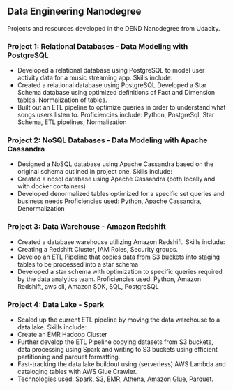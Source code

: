 
## Data Engineering Nanodegree

Projects and resources developed in the DEND Nanodegree from Udacity.

### Project 1: Relational Databases - Data Modeling with PostgreSQL

* Developed a relational database using PostgreSQL to model user activity data for a music streaming app. Skills include:
* Created a relational database using PostgreSQL
Developed a Star Schema database using optimized definitions of Fact and Dimension tables. Normalization of tables.
* Built out an ETL pipeline to optimize queries in order to understand what songs users listen to.
Proficiencies include: Python, PostgreSql, Star Schema, ETL pipelines, Normalization

### Project 2: NoSQL Databases - Data Modeling with Apache Cassandra

* Designed a NoSQL database using Apache Cassandra based on the original schema outlined in project one. Skills include:
* Created a nosql database using Apache Cassandra (both locally and with docker containers)
* Developed denormalized tables optimized for a specific set queries and business needs
Proficiencies used: Python, Apache Cassandra, Denormalization

### Project 3: Data Warehouse - Amazon Redshift

* Created a database warehouse utilizing Amazon Redshift. Skills include:
* Creating a Redshift Cluster, IAM Roles, Security groups.
* Develop an ETL Pipeline that copies data from S3 buckets into staging tables to be processed into a star schema
* Developed a star schema with optimization to specific queries required by the data analytics team.
Proficiencies used: Python, Amazon Redshift, aws cli, Amazon SDK, SQL, PostgreSQL

### Project 4: Data Lake - Spark

* Scaled up the current ETL pipeline by moving the data warehouse to a data lake. Skills include:
* Create an EMR Hadoop Cluster
* Further develop the ETL Pipeline copying datasets from S3 buckets, data processing using Spark and writing to S3 buckets using efficient partitioning and parquet formatting.
* Fast-tracking the data lake buildout using (serverless) AWS Lambda and cataloging tables with AWS Glue Crawler.
* Technologies used: Spark, S3, EMR, Athena, Amazon Glue, Parquet.
